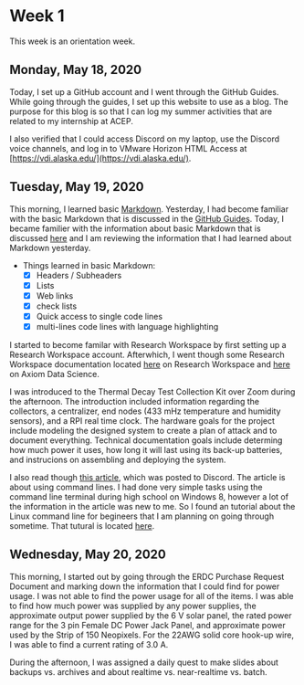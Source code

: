 # Week 1
This week is an orientation week. 

## Monday, May 18, 2020
Today, I set up a GitHub account and I went through the GitHub Guides. While going through the guides, I set up this website to use as a blog. The purpose for this blog is so that I can log my summer activities that are related to my internship at ACEP.

I also verified that I could access Discord on my laptop, use the Discord voice channels, and log in to VMware Horizon HTML Access at [https://vdi.alaska.edu/](https://vdi.alaska.edu/). 

## Tuesday, May 19, 2020
This morning, I learned basic [Markdown](https://www.markdownguide.org/basic-syntax/). Yesterday, I had become familiar with the basic Markdown that is discussed in the [GitHub Guides](https://guides.github.com/features/mastering-markdown/). Today, I became familier with the information about basic Markdown that is discussed [here](https://www.markdownguide.org/basic-syntax/) and I am reviewing the information that I had learned about Markdown yesterday. 

* Things learned in basic Markdown:
  * [x] Headers / Subheaders 
  * [x] Lists 
  * [x] Web links 
  * [x] check lists 
  * [x] Quick access to single code lines 
  * [x] multi-lines code lines with language highlighting 

I started to become familar with Research Workspace by first setting up a Research Workspace account. Afterwhich, I went though some Research Workspace documentation located [here](https://researchworkspace.com/help/Overview.html) on Research Workspace and [here](https://www.axiomdatascience.com/best-practices/DataManagementBestPractices.html#organizing-folders-within-a-project) on Axiom Data Science. 

I was introduced to the Thermal Decay Test Collection Kit over Zoom during the afternoon. The introduction included information regarding the collectors, a centralizer, end nodes (433 mHz temperature and humidity sensors), and a RPI real time clock. The hardware goals for the project include modeling the designed system to create a plan of attack and to document everything. Technical documentation goals include determing how much power it uses, how long it will last using its back-up batteries, and instrucions on assembling and deploying the system.

I also read though [this article](https://towardsdatascience.com/this-will-make-you-a-command-line-ninja-93a51cdb16b1), which was posted to Discord. The article is about using command lines. I had done very simple tasks using the command line terminal during high school on Windows 8, however a lot of the information in the article was new to me. So I found an tutorial about the Linux command line for begineers that I am planning on going through sometime. That tutural is located [here](https://ubuntu.com/tutorials/command-line-for-beginners#1-overview).

## Wednesday, May 20, 2020

This morning, I started out by going through the ERDC Purchase Request Document and marking down the information that I could find for power usage. I was not able to find the power usage for all of the items. I was able to find how much power was supplied by any power supplies, the approximate output power supplied by the 6 V solar panel, the rated power range for the 3 pin Female DC Power Jack Panel, and approximate power used by the Strip of 150 Neopixels. For the 22AWG solid core hook-up wire, I was able to find a current rating of 3.0 A. 

During the afternoon, I was assigned a daily quest to make slides about backups vs. archives and about 
realtime vs. near-realtime vs. batch. 


